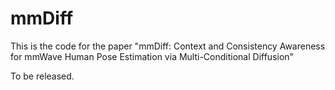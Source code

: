 # mmDiff
This is the code for the paper "mmDiff: Context and Consistency Awareness for mmWave Human Pose Estimation via Multi-Conditional Diffusion"

To be released.
